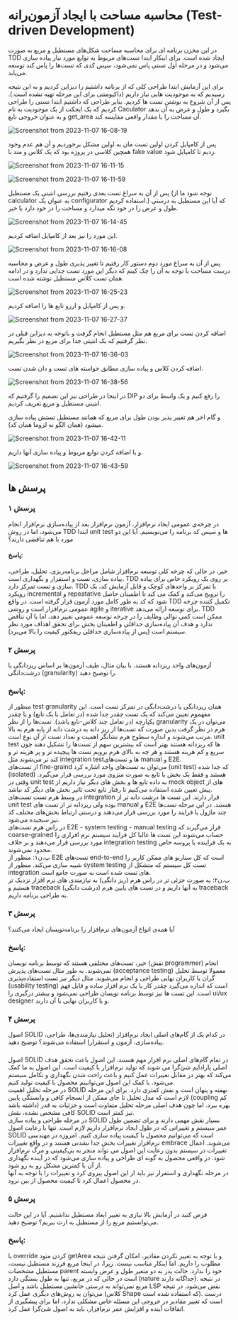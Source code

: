 # محاسبه مساحت با ایجاد آزمون‌رانه (Test-driven Development)

در این مخزن برنامه ای برای محاسبه مساحت شکل‌های مستطیل و مربع به صورت TDD ایجاد شده است.
برای اینکار ابتدا تست‌های مربوط به توابع مورد نیاز پیاده سازی می‌شود و در مرحله اول تستی پاس نمی‌شود، سپس کدی که تست‌ها را پاس کند توسعه می‌یابد.

برای این آزمایش ابتدا طراحی کلی که از برنامه داشتیم را دیزاین کردیم و به این نتیجه رسیدیم که به موجودیت هایی نیاز داریم (داکیومنتی برای این مرحله تهیه نشده است.). پس از آن شروع به نوشتن تست ها کردیم. بنابر طراحی که داشتیم ابتدا تستی را طراحی کردیم که یک ابجکت از یک موجودیت به نام Caculator بگیرد و طول و عرض به آن بدهد و به عنوان خروجی تابع get_area آن مساحت را با مقدار واقعی مقایسه کند.

![Screenshot from 2023-11-07 16-08-19](https://github.com/seyyedAlirezaGhazanfari/TDD_LAB/assets/59168138/69fd3b59-5a4e-4c57-b8f3-093ba3c7b42c)

پس از کامپایل کردن اولین تست مان به اولین مشکل برخوردیم و آن هم عدم وجود همچین کلاسی در پروژه بود که یک کلاس و متد با fake value زدیم تا کامپایل شود.

![Screenshot from 2023-11-07 16-11-15](https://github.com/seyyedAlirezaGhazanfari/TDD_LAB/assets/59168138/b3993321-9077-4144-948e-6a1e4f165e5e)


![Screenshot from 2023-11-07 16-11-59](https://github.com/seyyedAlirezaGhazanfari/TDD_LAB/assets/59168138/1d10ea22-43af-4fbe-9174-ac810c1c32b0)

پس از آن به سراغ تست بعدی رفتیم بررسی انتیتی یک مستطیل (توجه شود ما از calculator به عنوان یک configurator استفاده کردیم.) که آیا این مستطیل به درستی طول و عرض را در خود نگه میدارد و مساحت را در خود دارد یا خیر.

![Screenshot from 2023-11-07 16-14-45](https://github.com/seyyedAlirezaGhazanfari/TDD_LAB/assets/59168138/a85cd371-2661-4612-b23e-d27f57ed7d17)

این مورد را نیز بعد از کامپایل اضافه کردیم.

![Screenshot from 2023-11-07 16-16-08](https://github.com/seyyedAlirezaGhazanfari/TDD_LAB/assets/59168138/f0dfd91d-2db1-41df-aeab-f3d56ad68fcd)

پس از آن به سراغ مورد دوم دستور کار رفتیم تا تغییر پذیری طول و عرض و محاسبه درست مساحت با توجه به آن را چک کینم که دیگر این مورد تست جدایی ندارد و در ادامه همان تست کلاس مستطیل نوشته شده است.

![Screenshot from 2023-11-07 16-25-23](https://github.com/seyyedAlirezaGhazanfari/TDD_LAB/assets/59168138/11725b4c-75a3-4434-bfc5-28373cbd0253)

و پس از کامپایل و اررو تابع ها را اضافه کردیم.

![Screenshot from 2023-11-07 16-27-37](https://github.com/seyyedAlirezaGhazanfari/TDD_LAB/assets/59168138/fb51e4fe-d555-49d8-b8c5-6de7f555781c)

اضافه کردن تست برای مربع هم مثل مستطیل انجام گرفت و باتوجه به دیزاین قبلی در نظر گرفتیم که یک انتیتی جدا برای مربع در نظر بگیریم.

![Screenshot from 2023-11-07 16-36-03](https://github.com/seyyedAlirezaGhazanfari/TDD_LAB/assets/59168138/6617b6c5-d51a-44bd-a5b8-25cfeac99bba)

اضافه کردن کلاس و پیاده سازی مطابق خواسته های تست و دان شدن تست.

![Screenshot from 2023-11-07 16-38-56](https://github.com/seyyedAlirezaGhazanfari/TDD_LAB/assets/59168138/58927253-18b0-416b-ad5a-c9ed8ef6dd10)

در اینجا در طراحی نیز این تصمیم را گرفتیم که DIP را رفع کنیم و یک واسط برای دو انتیتی مستطیل و مربع تعریف کردیم.

و گام اخر هم تغییر پذیر بودن طول برای مربع که همانند مستطیل تستش پیاده سازی میشود (همان الگو نه لزوما همان کد).

![Screenshot from 2023-11-07 16-42-11](https://github.com/seyyedAlirezaGhazanfari/TDD_LAB/assets/59168138/4e2fb8a3-925d-4443-a973-77a353777ed0)


و با اضافه کردن توابع مربوط و پیاده سازی آنها داریم.

![Screenshot from 2023-11-07 16-43-59](https://github.com/seyyedAlirezaGhazanfari/TDD_LAB/assets/59168138/a091365a-1d29-4d2b-9b6b-ee4b99359dbd)



##  پرسش ها
### پرسش ۱
در چرخه‌ی عمومی ایجاد نرم‌افزار، آزمون نرم‌افزار بعد از پیاده‌سازی نرم‌افزار انجام می‌شود، اما در روش TDD ابتدا unit test ها و سپس کد برنامه را می‌نویسیم. آیا این دو مورد با هم تناقضی دارند؟
#### پاسخ:
خیر، در حالی که چرخه کلی توسعه نرم‌افزار شامل مراحل برنامه‌ریزی، تحلیل، طراحی، پیاده سازی، تست و استقرار و نگهداری است، TDD بر روی یک رویکرد خاص برای پیاده سازی و تست تمرکز دارد. TDD با تمرکز بر واحدهای کوچک و قابل آزمایش کد، یک رویکرد incremental و repeatative را ترویج می‌کند و کمک می کند تا اطمینان حاصل شود که کد به طور کامل مورد آزمون قرار گرفته است. در واقع TDD تکمیل کننده چرخه عمومی نرم‌افزار است و روشی agile و iterative برای توسعه ارائه می‌دهد. TDD ممکن است کمی توالی وظایف را در چرخه توسعه عمومی تغییر دهد، اما با آن تناقض ندارد و هدف آن پیاده‌سازی حداقلی و اطمینان بخش برای تحقق اهداف مورد نظر سیستم است (پس از پیاده‌سازی حداقلی ریفکتور کیفیت را بالا می‌برد).

### پرسش ۲
آزمون‌های واحد ریزدانه هستند. با بیان مثال، طیف آزمون‌ها بر اساس ریزدانگی یا درشت‌دانگی (granularity) را توضیح دهید.
### پاسخ:
منظور از test granularity همان ریزدانگی یا درشت‌دانگی در تمرکز تست است. این مفهموم تعیین می‌کند که یک تست چقدر جدا شده (در تعامل با یک تابع) و یا چقدر یکپارچه (در تعامل چند کلاس-تابع باشد). تست‌ها را از نظر granularity می‌توان در یک هرم در نظر گرفت بدین صورت که تست‌ها از ریز دانه به درشت دانه از پایه هرم به بالا مرتب می‌شوند و اندازه سطوح هرم نشانگر اهمیت و تعداد تست از آن نوع است. unit test ها که ریزدانه هستند بهتر است که بیشترین سهم از تست‌ها را تشکیل دهند چون سریع و کم هزینه هستند و هر چه به بالای هرم برویم تست ها پیچیده تر و پر هزینه تر و کند تر می‌شوند مثل integration testها و تست‌های manual و E2E.
<br/>
از تست‌های fine-graind می‌توان به تست‌های واحد اشاره کرد (unit test) که جدا شده (isolated) هستند و فقط یک بخش یا تابع به صورت منزوی مورد بررسی قرار می‌گیرد. وقتی در unit test به داده تابع ها و بخش های دیگر نیاز داریم از mock object های از پیش تعیین شده استفاده می‌کنیم تا رفتار تابع تحت تاثیر بخش های دیگر کد نباشد.
<br/>
در وسط هرم تست تست‌های integration قرار دارند. این تست ها درشت دانه تر از unit test بوده ولی ریزدانه تر از تست های manual و E2E هستند. در این مرحله تست‌ها چند ماژول یا فرایند را مورد بررسی قرار می‌دهند و درستی ارتباط بخش‌های مختلف کد نیز سنجیده می‌شود.
<br/>
در راس هرم تست‌های E2E - system testing - manual testing قرار می‌گیرند که coarse-grained حساب می‌شوند این تست ها غالبا کل فرایند سیستم نرم افزاری را مورد بررسی قرار می‌دهند و بر خلاف integration testing به یک فراینده یا پروسه خاص محدود نمی‌شوند.
<br/>
پ.ن۱: منظور از E2E تست‌های end-to-end است که کل سناریو های ممکن کاربر را شبیه سازی می‌کند. منظور از system testing تست کل سیستم که متشکل از integration های تست شده است به صورت جامع است.
<br/>
پ.ن۲: به صورت جزئی تر در راس هرم (ریز دانگی) به نیازمندی های نرم افزار نزدیک تر هستیم و traceback به آنها داریم و در تست های پایین هرم (درشت دانگی) traceback به طراحی برنامه داریم.

### پرسش ۳
آیا همه‌ی انواع آزمون‌های نرم‌افزار را برنامه‌نویسان ایجاد می‌کنند؟
### پاسخ:
خیر، تست‌های مختلفی هستند که توسط برنامه نویسان (نقش programmer) انجام نمی‌شوند.
به طور مثال تست‌های پذیرش (acceptance testing) معمولا توسط تحلیل گران یا کاربران نهایی طراحی و انجام می‌شوند. مثال دیگر نیز تست استفاده‌پذیری (usability testing) است که اندازه می‌گیرد چقدر کار با یک نرم افزار ساده و قابل فهم است. این تست ها نیز توسط برنامه نویسان طراحی نمی‌شود و بیشتر درگیری را ui/ux designer و یا کاربران نهایی با آن دارند.

### پرسش ۴
اصول SOLID در کدام یک از گام‌های اصلی ایجاد نرم‌افزار (تحلیل نیازمندی‌ها، طراحی، پیاده‌سازی، آزمون و استقرار) استفاده می‌شوند؟ توضیح دهید.
###
اصول SOLID در تمام گام‌های اصلی نرم افزار مهم هستند. این اصول باعث تحقق هدف اصلی پارادایم شئ‌گرا می شوند که تولید نرم‌افزار با کیفیت است. این اصول به ما کمک می‌کند که بهتر در مقابل تغییرات عمل کنیم و باعث راحت شدن نگهداری و تکامل سیستم می‌شود. با کمک این اصول می‌توانینم محصول با کیفیت تولید کنیم.
<br/>
در مرحله تحلیل اهمیت SOLID نهفته و پنهان است و نقش کمتری دارد. برای این مرحله لازم است که مدل تحلیل تا جای ممکن از انسجام کافی و وابستگی پایین (coupling کم داشته باشد) بهره ببرد. اما چون هدف اصلی مرحله تحلیل متفاوت است و جزئیات به قدر کافی مشخص نشده، نقش SOLID نیز کمتر است.
‌<br/>
در مرحله طراحی و پیاده سازی SOLID بسیار نقش مهمی دارند و برای تضمین طول عمر سیستم و تغییراتی که در طول ایجاد نرم‌افزار داریم لازم است. تنها با رعایت اصول SOLID است که می‌توانیم محصول با کیفیت پیاده سازی کنیم. امروزه در مهندسی نرم‌افزار تغییرات بخش جدا نشدنی هستند و در واقع تغییرات embrace می‌شوند. اعمال تغییرات در سیستم بدون رعایت این اصول می تواند منجر به بی‌کیفیتی و مرگ نرم‌افزار شود. در واقعی محصول به گونه ای طراحی و پیاده سازی ‌می‌شود که در آینده نگهداری از آن با کمترین مشکل رو به رو شود.
‌<br/>
در مرحله نگهداری و استقرار نیز باید از این اصول پیروی کرد و تغییرات را با توجه به آنها در محصول اعمال کرد تا کیفیت محصول از بین نرود.

### پرسش ۵
فرض کنید در آزمایش بالا نیازی به تغییر ابعاد مستطیل نداشتیم. آیا در این حالت می‌توانستیم مربع را از مستطیل به ارث ببریم؟ توضیح دهید.
### پاسخ:
با override کردن متود getArea و با توجه به تغییر نکردن مقادیر، امکان گرفتن نتیجه مطلوب را داریم. اما اینکار مناسب نیست. زیرا، در اینجا مربع فرزند مستطیل نیست، مستطیل مشخصات parent خود را ندارد. حالت پدر به دو متغیر طول و عرض وابسته است در حالی که در مربع، تنها به طول بستگی دارد (nature جداگانه دارند). در نتیجه مربع نمی‌تواند به درستی جانشین مستطیل باشد و اصل LSP نقض می‌شود. در نتیجه می‌توان به روش‌های دیگری عمل کرد (کلاس Shape که استفاده شده است). درست است که تغییر مقادیر در خروجی این مسئله خاص مشکلی ندارد، اما برای پیشگیری از اتفاقات آینده و افزایش عمر نرم‌افزار، باید به اصول شئ‌گرا عمل کرد.
